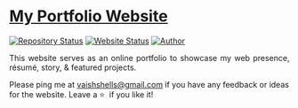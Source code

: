 # <a href="https://vaishnavipatil29.github.io/" target="_blank">My Portfolio Website</a>

[![Repository Status](https://img.shields.io/badge/Repository%20Status-Maintained-dark%20green.svg)](https://github.com/vaishnavipatil29/vaishnavipatil29.github.io/)
[![Website Status](https://img.shields.io/badge/Website%20Status-Online-green)](https://vaishnavipatil29.github.io)
[![Author](https://img.shields.io/badge/Author-Vaishnavi%20Patil-blue.svg)](https://www.linkedin.com/in/vaishnavi-patil-75a714173//)

 <p align="justify">This website serves as an online portfolio to showcase my web presence, résumé, story, & featured projects.</p>
 
Please ping me at vaishshells@gmail.com if you have any feedback or ideas for the website. Leave a :star: &nbsp;if you like it!
